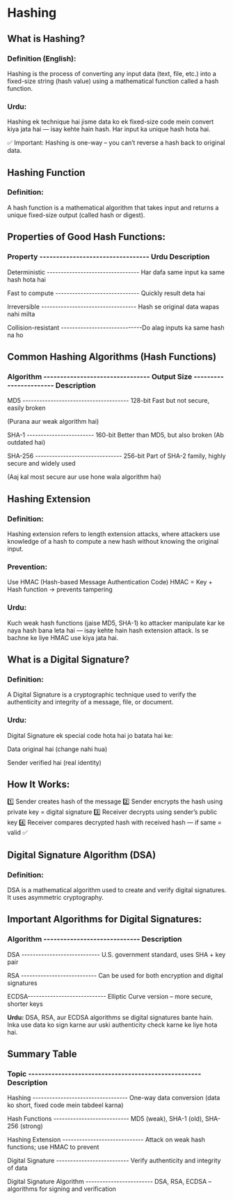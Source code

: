 # Hashing

 ## What is Hashing? 
### Definition (English):
Hashing is the process of converting any input data (text, file, etc.) into a fixed-size string (hash value) using a mathematical function called a hash function.

### Urdu:
Hashing ek technique hai jisme data ko ek fixed-size code mein convert kiya jata hai — isay kehte hain hash. Har input ka unique hash hota hai.

✅ Important: Hashing is one-way – you can’t reverse a hash back to original data.

## Hashing Function
### Definition:
A hash function is a mathematical algorithm that takes input and returns a unique fixed-size output (called hash or digest).

## Properties of Good Hash Functions:
### Property ---------------------------------	Urdu Description

Deterministic ---------------------------------	Har dafa same input ka same hash hota hai

Fast to compute ------------------------------	Quickly result deta hai

Irreversible ----------------------------------	Hash se original data wapas nahi milta

Collision-resistant	-----------------------------Do alag inputs ka same hash na ho

## Common Hashing Algorithms (Hash Functions)

### Algorithm --------------------------------	Output Size -----------------------	Description

MD5 --------------------------------------	128-bit	Fast but not secure, easily broken

(Purana aur weak algorithm hai)

SHA-1 ------------------------	160-bit	Better than MD5, but also broken
(Ab outdated hai)

SHA-256 -------------------------------	256-bit	Part of SHA-2 family, highly secure and widely used

(Aaj kal most secure aur use hone wala algorithm hai)

## Hashing Extension
### Definition:
Hashing extension refers to length extension attacks, where attackers use knowledge of a hash to compute a new hash without knowing the original input.

### Prevention:
Use HMAC (Hash-based Message Authentication Code)
HMAC = Key + Hash function → prevents tampering

### Urdu:
Kuch weak hash functions (jaise MD5, SHA-1) ko attacker manipulate kar ke naya hash bana leta hai — isay kehte hain hash extension attack. Is se bachne ke liye HMAC use kiya jata hai.

## What is a Digital Signature?
### Definition:
A Digital Signature is a cryptographic technique used to verify the authenticity and integrity of a message, file, or document.

### Urdu:
Digital Signature ek special code hota hai jo batata hai ke:

Data original hai (change nahi hua)

Sender verified hai (real identity)

## How It Works:
1️⃣	Sender creates hash of the message
2️⃣	Sender encrypts the hash using private key = digital signature
3️⃣	Receiver decrypts using sender’s public key
4️⃣	Receiver compares decrypted hash with received hash — if same = valid ✅

## Digital Signature Algorithm (DSA) 

### Definition:
DSA is a mathematical algorithm used to create and verify digital signatures. It uses asymmetric cryptography.

## Important Algorithms for Digital Signatures:

### Algorithm -----------------------------	Description

DSA ----------------------------	U.S. government standard, uses SHA + key pair

RSA ---------------------------	Can be used for both encryption and digital signatures

ECDSA----------------------------	Elliptic Curve version – more secure, shorter keys

**Urdu:**
DSA, RSA, aur ECDSA algorithms se digital signatures bante hain. Inka use data ko sign karne aur uski authenticity check karne ke liye hota hai.

## Summary Table
### Topic ----------------------------------------------------	Description 

Hashing ----------------------------------	One-way data conversion (data ko short, fixed code mein tabdeel karna)

Hash Functions ---------------------------	MD5 (weak), SHA-1 (old), SHA-256 (strong)

Hashing Extension -----------------------------	Attack on weak hash functions; use HMAC to prevent

Digital Signature --------------------------	Verify authenticity and integrity of data

Digital Signature Algorithm ------------------------	DSA, RSA, ECDSA – algorithms for signing and verification
